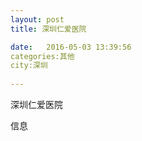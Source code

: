 ```yaml
--- 
layout: post 
title: 深圳仁爱医院

date:   2016-05-03 13:39:56 
categories:其他  
city:深圳
  
--- 
```

   
深圳仁爱医院

信息

